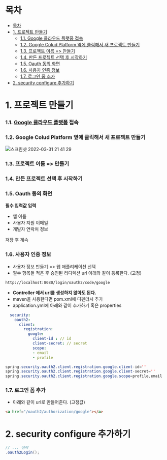 
# 목차
- [목차](#목차)
- [1. 프로젝트 만들기](#1-프로젝트-만들기)
    - [1.1. Google 클라우드 플랫폼 접속](#11-google-클라우드-플랫폼-접속)
    - [1.2. Google Colud Platform 옆에 클릭해서 새 프로젝트 만들기](#12-google-colud-platform-옆에-클릭해서-새-프로젝트-만들기)
    - [1.3. 프로젝트 이름 => 만들기](#13-프로젝트-이름--만들기)
    - [1.4. 만든 프로젝트 선택 후 시작하기](#14-만든-프로젝트-선택-후-시작하기)
    - [1.5. Oauth 동의 화면](#15-oauth-동의-화면)
    - [1.6. 사용자 인증 정보](#16-사용자-인증-정보)
    - [1.7. 로그인 폼 추가](#17-로그인-폼-추가)
- [2. security configure 추가하기](#2-security-configure-추가하기)

# 1. 프로젝트 만들기
### 1.1. [Google 클라우드 플랫폼](https://console.cloud.google.com) 접속
### 1.2. Google Colud Platform 옆에 클릭해서 새 프로젝트 만들기

![스크린샷 2022-03-31 21 41 29](https://user-images.githubusercontent.com/71534090/161057634-45fd8eec-950e-47c5-ab21-f2921f8b04cc.png)


### 1.3. 프로젝트 이름 => 만들기

### 1.4. 만든 프로젝트 선택 후 시작하기

### 1.5. Oauth 동의 화면

**필수 입력값 입력**
- 앱 이름
- 사용자 지원 이메일
- 개발자 연락처 정보

저장 후 계속

### 1.6. 사용자 인증 정보

- 사용자 정보 만들기 => 웹 애플리케이션 선택
- 필수 항목들 적은 후 승인된 리디렉션 url 아래와 같이 등록한다. (고정)
```
http://localhost:8080/login/oauth2/code/google
```

- **Controller 에서 url를 생성하지 않아도 된다.**
- maven을 사용한다면 pom.xml에 디펜더시 추가
- application.yml에 아래와 같이 추가하기 혹은 properties

```yml
  security:
    oauth2:
      client:
        registration:
          google:
            client-id : // id
            client-secret: // secret
            scope:
            - email
            - profile
```

```java
spring.security.oauth2.client.registration.google.client-id=''
spring.security.oauth2.client.registration.google.client-secret=''
spring.security.oauth2.client.registration.google.scope=profile,email
```

### 1.7. 로그인 폼 추가
- 아래와 같이 url로 만들어준다. (고정값)
```html
<a href="/oauth2/authorization/google"></a>
```

# 2. security configure 추가하기

```java
// ... 생략
.oauth2Login();

```